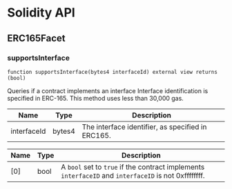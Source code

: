 # Solidity API

## ERC165Facet

### supportsInterface

```solidity
function supportsInterface(bytes4 interfaceId) external view returns (bool)
```

Queries if a contract implements an interface
Interface identification is specified in ERC-165. This method uses less than 30,000 gas.

| Name | Type | Description |
| ---- | ---- | ----------- |
| interfaceId | bytes4 | The interface identifier, as specified in ERC165. |

| Name | Type | Description |
| ---- | ---- | ----------- |
| [0] | bool | A `bool` set to `true` if the contract implements `interfaceID` and `interfaceID` is not 0xffffffff. |

